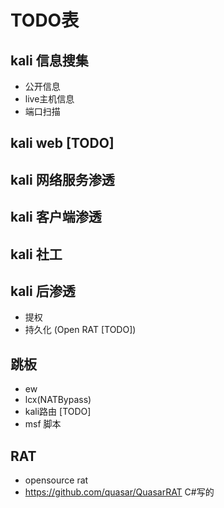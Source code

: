 # TODO表

## kali 信息搜集
* 公开信息
* live主机信息
* 端口扫描
## kali web  [TODO]
## kali 网络服务渗透
## kali 客户端渗透
## kali 社工
## kali 后渗透
* 提权
* 持久化
(Open RAT [TODO])
## 跳板
* ew
* lcx(NATBypass)
* kali路由 [TODO]
* msf 脚本
## RAT
* opensource rat
* https://github.com/quasar/QuasarRAT C#写的